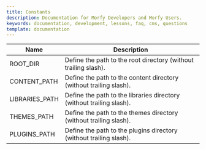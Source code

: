 ```yaml
---
title: Constants
description: Documentation for Morfy Developers and Morfy Users.
keywords: documentation, development, lessons, faq, cms, questions
template: documentation
---
```


<table class="table table-striped table-bordered">
    <thead>
        <tr>
            <th>Name</th>
            <th>Description</th>
        </tr>
    </thead>
    <tbody>
        <tr>
            <td>ROOT_DIR</td>
            <td>Define the path to the root directory (without trailing slash).</td>
        </tr>
        <tr>
            <td>CONTENT_PATH</td>
            <td>Define the path to the content directory (without trailing slash).</td>
        </tr>
        <tr>
            <td>LIBRARIES_PATH</td>
            <td>Define the path to the libraries directory (without trailing slash).</td>
        </tr>
        <tr>
            <td>THEMES_PATH</td>
            <td>Define the path to the themes directory (without trailing slash).</td>
        </tr>
        <tr>
            <td>PLUGINS_PATH</td>
            <td>Define the path to the plugins directory (without trailing slash).</td>
        </tr>
    </tbody>
</table>
